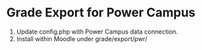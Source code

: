 Grade Export for Power Campus
=============

1. Update config.php with Power Campus data connection.
2. Install within Moodle under grade/export/pwr/

